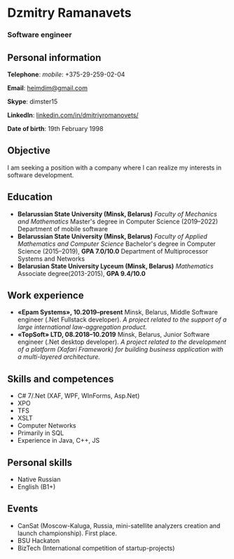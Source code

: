 # Dzmitry Ramanavets 
### Software engineer

## Personal information
**Telephone**: *mobile*: +375-29-259-02-04

**Email**: heimdim@gmail.com

**Skype**: dimster15

**LinkedIn**: [linkedin.com/in/dmitriyromanovets/](linkedin.com/in/dmitriyromanovets/)

**Date of birth**: 19th February 1998

## Objective
I am seeking a position with a company where I can realize my interests in software development.

## Education
* __Belarussian State University (Minsk, Belarus)__ _Faculty of Mechanics and Mathematics_
Master's degree in Computer Science (2019–2022)
Department of mobile software
* __Belarussian State University (Minsk, Belarus)__ _Faculty of Applied Mathematics and Computer Science_
Bachelor's degree in Computer Science (2015–2019), **GPA 7.0/10.0**
Department of Multiprocessor Systems and Networks
* __Belarusian State University Lyceum (Minsk, Belarus)__ _Mathematics_
Associate degree(2013-2015), **GPA 9.4/10.0**

## Work experience
* **«Epam Systems», 10.2019–present**
Minsk, Belarus, Middle Software engineer (.Net Fullstack developer).
*A project related to the support of a large international law-aggregation product.*
* **«TopSoft» LTD, 08.2018–10.2019**
Minsk, Belarus, Junior Software engineer (.Net desktop developer).
*A project related to the development of a platform (Xafari Framework) for building business application with a multi-layered architecture.*

## Skills and competences
* C# 7/.Net (XAF, WPF, WInForms, Asp.Net)
* XPO
* TFS
* XSLT
* Computer Networks
* Primarily in SQL
* Experience in Java, C++, JS

## Personal skills
* Native Russian
* English (B1+)

## Events
* CanSat (Moscow-Kaluga, Russia, mini-satellite analyzers creation and launch championship). First place.
* BSU Hackaton
* BizTech (International competition of startup-projects)
